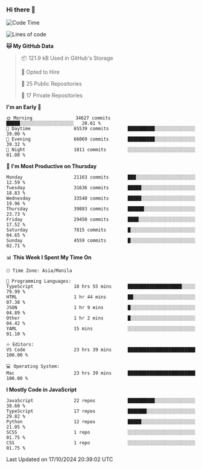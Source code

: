 ### Hi there 👋

<!--START_SECTION:waka-->
![Code Time](http://img.shields.io/badge/Code%20Time-1%2C207%20hrs%2050%20mins-blue)

![Lines of code](https://img.shields.io/badge/From%20Hello%20World%20I%27ve%20Written-67.2%20million%20lines%20of%20code-blue)

**🐱 My GitHub Data** 

> 📦 121.9 kB Used in GitHub's Storage 
 > 
> 💼 Opted to Hire
 > 
> 📜 25 Public Repositories 
 > 
> 🔑 17 Private Repositories 
 > 
**I'm an Early 🐤** 

```text
🌞 Morning                34627 commits       █████░░░░░░░░░░░░░░░░░░░░   20.61 % 
🌆 Daytime                65539 commits       ██████████░░░░░░░░░░░░░░░   39.00 % 
🌃 Evening                66069 commits       ██████████░░░░░░░░░░░░░░░   39.32 % 
🌙 Night                  1811 commits        ░░░░░░░░░░░░░░░░░░░░░░░░░   01.08 % 
```
📅 **I'm Most Productive on Thursday** 

```text
Monday                   21163 commits       ███░░░░░░░░░░░░░░░░░░░░░░   12.59 % 
Tuesday                  31636 commits       █████░░░░░░░░░░░░░░░░░░░░   18.83 % 
Wednesday                33540 commits       █████░░░░░░░░░░░░░░░░░░░░   19.96 % 
Thursday                 39883 commits       ██████░░░░░░░░░░░░░░░░░░░   23.73 % 
Friday                   29450 commits       ████░░░░░░░░░░░░░░░░░░░░░   17.52 % 
Saturday                 7815 commits        █░░░░░░░░░░░░░░░░░░░░░░░░   04.65 % 
Sunday                   4559 commits        █░░░░░░░░░░░░░░░░░░░░░░░░   02.71 % 
```


📊 **This Week I Spent My Time On** 

```text
🕑︎ Time Zone: Asia/Manila

💬 Programming Languages: 
TypeScript               18 hrs 55 mins      ████████████████████░░░░░   79.99 % 
HTML                     1 hr 44 mins        ██░░░░░░░░░░░░░░░░░░░░░░░   07.38 % 
JSON                     1 hr 9 mins         █░░░░░░░░░░░░░░░░░░░░░░░░   04.89 % 
Other                    1 hr 2 mins         █░░░░░░░░░░░░░░░░░░░░░░░░   04.42 % 
YAML                     15 mins             ░░░░░░░░░░░░░░░░░░░░░░░░░   01.10 % 

🔥 Editors: 
VS Code                  23 hrs 39 mins      █████████████████████████   100.00 % 

💻 Operating System: 
Mac                      23 hrs 39 mins      █████████████████████████   100.00 % 
```

**I Mostly Code in JavaScript** 

```text
JavaScript               22 repos            ██████████░░░░░░░░░░░░░░░   38.60 % 
TypeScript               17 repos            ███████░░░░░░░░░░░░░░░░░░   29.82 % 
Python                   12 repos            █████░░░░░░░░░░░░░░░░░░░░   21.05 % 
SCSS                     1 repo              ░░░░░░░░░░░░░░░░░░░░░░░░░   01.75 % 
CSS                      1 repo              ░░░░░░░░░░░░░░░░░░░░░░░░░   01.75 % 
```




 Last Updated on 17/10/2024 20:39:02 UTC
<!--END_SECTION:waka-->
